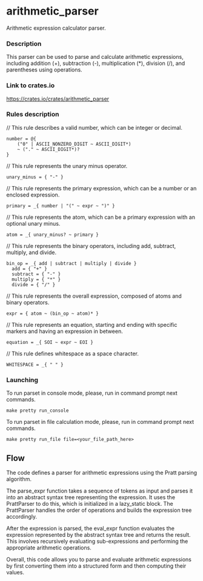 # arithmetic_parser

Arithmetic expression calculator parser.

### Description
This parser can be used to parse and calculate arithmetic expressions, including addition (+), subtraction (-), multiplication (*), division (/), and parentheses using operations.

### Link to crates.io
https://crates.io/crates/arithmetic_parser

### Rules description
// This rule describes a valid number, which can be integer or decimal.
```
number = @{
    ("0" | ASCII_NONZERO_DIGIT ~ ASCII_DIGIT*)
    ~ ("." ~ ASCII_DIGIT*)?
}
```

// This rule represents the unary minus operator.
```
unary_minus = { "-" }
```

// This rule represents the primary expression, which can be a number or an enclosed expression.
```
primary = _{ number | "(" ~ expr ~ ")" }
```

// This rule represents the atom, which can be a primary expression with an optional unary minus.
```
atom = _{ unary_minus? ~ primary }
```

// This rule represents the binary operators, including add, subtract, multiply, and divide.
```
bin_op = _{ add | subtract | multiply | divide }
  add = { "+" }
  subtract = { "-" }
  multiply = { "*" }
  divide = { "/" }
```

// This rule represents the overall expression, composed of atoms and binary operators.
```
expr = { atom ~ (bin_op ~ atom)* }
```

// This rule represents an equation, starting and ending with specific markers and having an expression in between.
```
equation = _{ SOI ~ expr ~ EOI }
```

// This rule defines whitespace as a space character.
```
WHITESPACE = _{ " " }
```

### Launching
To run parset in console mode, please, run in command prompt next commands.
```shell
make pretty run_console
```

To run parset in file calculation mode, please, run in command prompt next commands.
```shell
make pretty run_file file=<your_file_path_here>
```

## Flow
The code defines a parser for arithmetic expressions using the Pratt parsing algorithm.

The parse_expr function takes a sequence of tokens as input and parses it into an abstract syntax tree representing the expression. It uses the PrattParser to do this, which is initialized in a lazy_static block. The PrattParser handles the order of operations and builds the expression tree accordingly.

After the expression is parsed, the eval_expr function evaluates the expression represented by the abstract syntax tree and returns the result. This involves recursively evaluating sub-expressions and performing the appropriate arithmetic operations.

Overall, this code allows you to parse and evaluate arithmetic expressions by first converting them into a structured form and then computing their values.